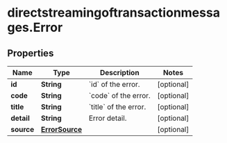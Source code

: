 # directstreamingoftransactionmessages.Error

## Properties

Name | Type | Description | Notes
------------ | ------------- | ------------- | -------------
**id** | **String** | &#x60;id&#x60; of the error. | [optional] 
**code** | **String** | &#x60;code&#x60; of the error. | [optional] 
**title** | **String** | &#x60;title&#x60; of the error. | [optional] 
**detail** | **String** | Error detail. | [optional] 
**source** | [**ErrorSource**](ErrorSource.md) |  | [optional] 


